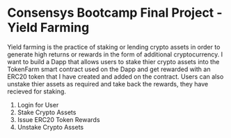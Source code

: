 # Consensys Bootcamp Final Project - Yield Farming

Yield farming is the practice of staking or lending crypto assets in order to generate high returns or rewards in the form of additional cryptocurrency. I want to build a Dapp that allows users to stake thier crypto assets into the TokenFarm smart contract used on the Dapp and get rewarded with an ERC20 token that I have created and added on the contract. Users can also unstake thier assets as required and take back the rewards, they have recieved for staking.

  1. Login for User
  2. Stake Crypto Assets
  3. Issue ERC20 Token Rewards
  4. Unstake Crypto Assets

